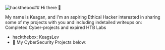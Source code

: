![hackthebox](https://github.com/user-attachments/assets/1d945da4-c859-4e29-a0fd-76bee3594512)## Hi there 👋

My name is Keagan, and I'm an aspiring Ethical Hacker interested in sharing some of my projects with you and including indetailed writeups on:
 Completed Cyber-projects and expired HTB Labs

- hackthebox: KeagsLev
- 🔭 My CyberSecurity Projects below:
  
  
<!--
**Lev-Sec/Lev-Sec** is a ✨ _special_ ✨ repository because its `README.md` (this file) appears on your GitHub profile.

Here are some ideas to get you started:

- 🔭 I’m currently working on ...
- 🌱 I’m currently learning ...
- 👯 I’m looking to collaborate on ...
- 🤔 I’m looking for help with ...
- 💬 Ask me about ...
- 📫 How to reach me: ...
- 😄 Pronouns: ...
- ⚡ Fun fact: ...
-->
